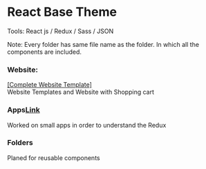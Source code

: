<h1>React Base Theme</h1>

<p>Tools: React js / Redux / Sass / JSON</p>

<p>Note: Every folder has same file name as the folder. In which all the components are included.</P>



<h3>Website:</h3>
<a href="https://github.com/rajjubajra/react-base-theme/tree/master/src/components/Websites">[Complete Website Template]</a>
<div>Website Templates and Website with Shopping cart</div>


<h3>Apps<a href="https://github.com/rajjubajra/react-base-theme/tree/master/src/components/Apps">Link</a></h3>
<div>Worked on small apps in order to understand the Redux</div>

<h3>Folders</h3>
<div>Planed for reusable components</div>

